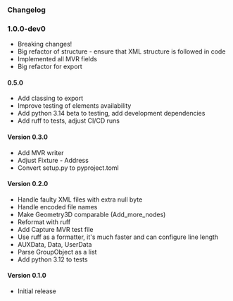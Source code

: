 ### Changelog

### 1.0.0-dev0

* Breaking changes!
* Big refactor of structure - ensure that XML structure is followed in code
* Implemented all MVR fields
* Big refactor for export

#### 0.5.0

* Add classing to export
* Improve testing of elements availability
* Add python 3.14 beta to testing, add development dependencies
* Add ruff to tests, adjust CI/CD runs

#### Version 0.3.0

- Add MVR writer
- Adjust Fixture - Address
- Convert setup.py to pyproject.toml

#### Version 0.2.0

- Handle faulty XML files with extra null byte
- Handle encoded file names
- Make Geometry3D comparable (Add_more_nodes)
- Reformat with ruff
- Add Capture MVR test file
- Use ruff as a formatter, it's much faster and can configure line length
- AUXData, Data, UserData
- Parse GroupObject as a list
- Add python 3.12 to tests

#### Version 0.1.0

- Initial release
